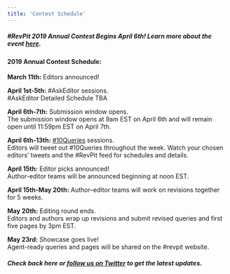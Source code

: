 ```yaml
---
title: 'Contest Schedule'
---
```


##### \#RevPit 2019 Annual Contest Begins April 6th! Learn more about the event [here](http://reviseresub.com/annual-contest).

#### 2019 Annual Contest Schedule: 

**March 11th:** Editors announced!

**April 1st-5th:** #AskEditor sessions.<br>
\#AskEditor Detailed Schedule TBA<br>

**April 6th-7th:** Submission window opens.  
The submission window opens at 9am EST on April 6th and will remain open until 11:59pm EST on April 7th.

**April 6th-13th:** [#10Queries](https://katiemccoach.com/how-an-editor-sees-it-10queries?target=_blank) sessions.  
Editors will tweet out #10Queries throughout the week. Watch your chosen editors’ tweets and the #RevPit feed for schedules and details.

**April 15th:** Editor picks announced!  
Author-editor teams  will be announced beginning at noon EST.  

**April 15th-May 20th:** Author–editor teams will work  on revisions together for 5 weeks.

**May 20th:** Editing round ends.  
Editors and authors wrap up revisions and submit revised queries and first five pages by 3pm EST.

**May 23rd:** Showcase goes live!  
Agent-ready queries and pages will be shared on the #revpit website.

##### Check back here or [follow us on Twitter](https://twitter.com/ReviseResub?target=_blank) to get the latest updates.

